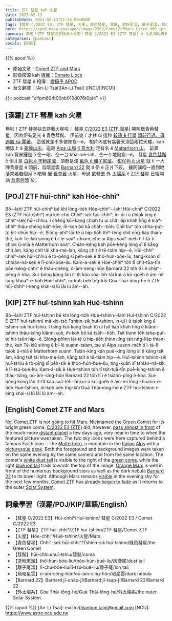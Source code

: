 ```yaml
---
title: ZTF 彗星 kah 火星
date: 2023-02-13
publishdate: 2023-02-13T11:45:00+0800
tags: [彗星 C/2022 E3, ZTF 彗星, 火星, 青色彗星, 彗鬚, 塗粉尾溜, 離子尾溜, 烏暗星雲, Barnard 22, 外太陽系]
hero: https://apod.nasa.gov/apod/image/2302/CometZtfMars_Lioce_960.jpg
summary: 無啦！ZTF 彗星袂去挵著火星啦！彗星 C/2022 E3 (ZTF 彗星) ê 小名嘛叫做青色彗星，因為伊有足光 ê 青色彗鬚。
categories: [podcast]
vocals: [阿錕]
---
```


{{% apod %}}

- 原始文章：[Comet ZTF and Mars](https://apod.nasa.gov/apod/ap230213.html)
- 影像來源 kah [版權][copyright]：[Donato Lioce](https://www.instagram.com/donamour_photography/)
- ZTF 彗星 ê 相簿：[投稿予 APOD](https://www.facebook.com/media/set/?set=a.172146088847310&type=3)
- 台文翻譯：[An-Li Tsai][An-Li Tsai] ([NCU][NCU])

{{< podcast "clfpm604t00nb010d076t0pi4" >}}

## [漢羅] ZTF 彗星 kah 火星
無啦！ZTF 彗星袂去挵著火星啦！
[彗星 C/2022 E3 (ZTF 彗星)][C/2022 E3 (ZTF)] 嘛叫做青色彗星，因為伊有足光 ê 青色彗鬚。
伊前幾工才拄 ùi 這粒 [較遠 ê 行星][distant planet] [頭前行過，毋過無 kā 閘著][pass almost in front]。
這張就差不多彼陣翕--ê。
相片內底有翕著天頂這兩粒天體，kah 地球上 ê [美麗山尖][picturesque peak]，這是 [Alps 山脈][Alps] [tī 意大利][Italian] 足有名 ê [Matterhorn 山][Matterhorn]。
前景 kah 背景攏是 tī 仝一暗、仝一台 kha-mé-lah、仝一个地點翕--ê。
彗星 [青色彗鬚][green coma] ê 倒爿是 [白色 ê 塗粉尾溜][white dust tail]，頂懸是淺 [藍色 ê 離子尾溜][blue ion tail]。
[柑仔色 ê 火星][Orange Mars] 就 tī 一大陣背景星 ê 頭前，烏暗星雲 [Barnard 22][Barnard 22] 就 tī 伊 ê 正爿下跤。
雖罔講咱一直到紲落來幾若個月 ê 暗暝 攏 [看會著][visible] 火星，毋過 欲轉去 外 [太陽系][Solar System] ê [ZTF 彗星][Comet ZTF] 已經開始 [愈來愈暗][already begun to fade] 矣。

## [POJ] ZTF hūi-chhiⁿ kah Hóe-chhiⁿ
Bô--lah! ZTF hūi-chhiⁿ bē khì lòng-tio̍h Hóe-chhiⁿ--lah!
Hūi-chhiⁿ C/2022 E3 (ZTF hūi-chhiⁿ) mā kiò-chò Chhiⁿ-sek hūi-chhiⁿ, in-ūi i ū chiok kng ê chhiⁿ-sek hūi-chhiu.
I chêng kúi-kang chiah tú ùi chit lia̍p khah hn̄g ê kiâⁿ-chhiⁿ thâu-chêng kiâⁿ-kòe, m̄-koh bô kā cha̍h--tio̍h.
Chit tiuⁿ to̍h chha-put-to hit-chūn hip--ê.
Siòng-phìⁿ lāi-té ū hip-tio̍h thiⁿ-téng chit nn̄g-lia̍p thian-thé, kah Tē-kiû siōng ê bí-lē soaⁿ-chiam, che sī Alps soaⁿ-me̍h tī I-tá-lī chiok ū-miâ ê Matterhorn soaⁿ.
Chiân-kéng kah pōe-kéng lóng sī tī kāng chi̍t àm, kāng chi̍t tâi kha-mé-lah, kāng chi̍t ê tē-tiám hip--ê.
Hūi-chhiⁿ chhiⁿ-sek hūi-chhiu ê tò-pêng sī pe̍h-sek ê thô͘-hún-bóe-liu, téng-koân sī chhián-nâ-sek ê lī-chú-bóe-liu.
Kam-á-sek ê Hóe-chhiⁿ to̍h tī chi̍t-tōa-tīn pōe-kéng-chhiⁿ ê thâu-chêng, o͘-àm-seng-hûn Barnard 22 to̍h tī i ê chiàⁿ-pêng ē-kha.
Sui-bóng kóng lán it-ti̍t kàu sòa-lo̍h-lâi kúi-ā kò-goe̍h ê àm-mî lóng khòaⁿ-ē-tio̍h Hóe-chhiⁿ, m̄-koh beh tńg-khì Gōa Thài-iông-hē ê ZTF hūi-chhiⁿ í-keng khai-sí lú lâi lú àm--ah.

## [KIP] ZTF huī-tshinn kah Hué-tshinn
Bô--lah! ZTF huī-tshinn bē khì lòng-tio̍h Hué-tshinn--lah!
Huī-tshinn C/2022 È (ZTF huī-tshinn) mā kiò-tsò Tshinn-sik huī-tshinn, in-uī i ū tsiok kng ê tshinn-sik huī-tshiu.
I tsîng kuí-kang tsiah tú uì tsit lia̍p khah hn̄g ê kiânn-tshinn thâu-tsîng kiânn-kuè, m̄-koh bô kā tsa̍h--tio̍h.
Tsit tiunn to̍h tsha-put-to hit-tsūn hip--ê.
Siòng-phìnn lāi-té ū hip-tio̍h thinn-tíng tsit nn̄g-lia̍p thian-thé, kah Tē-kiû siōng ê bí-lē suann-tsiam, tse sī Alps suann-me̍h tī I-tá-lī tsiok ū-miâ ê Matterhorn suann.
Tsiân-kíng kah puē-kíng lóng sī tī kāng tsi̍t àm, kāng tsi̍t tâi kha-mé-lah, kāng tsi̍t ê tē-tiám hip--ê.
Huī-tshinn tshinn-sik huī-tshiu ê tò-pîng sī pe̍h-sik ê thôo-hún-bué-liu, tíng-kuân sī tshián-nâ-sik ê lī-tsú-bué-liu.
Kam-á-sik ê Hué-tshinn to̍h tī tsi̍t-tuā-tīn puē-kíng-tshinn ê thâu-tsîng, oo-àm-sing-hûn Barnard 22 to̍h tī i ê tsiànn-pîng ē-kha.
Sui-bóng kóng lán it-ti̍t kàu suà-lo̍h-lâi kuí-ā kò-gue̍h ê àm-mî lóng khuànn-ē-tio̍h Hué-tshinn, m̄-koh beh tńg-khì Guā Thài-iông-hē ê ZTF huī-tshinn í-king khai-sí lú lâi lú àm--ah.

## [English] Comet ZTF and Mars

No, Comet ZTF is not going to hit Mars.
Nicknamed the Green Comet for its bright green coma, [C/2022 E3 (ZTF)][C/2022 E3 (ZTF)] did, however, [pass almost in front][pass almost in front] of the much-more [distant planet][distant planet] a few days ago, very near in time to when the featured picture was taken.
The two sky icons were here captured behind a famous Earth icon -- the [Matterhorn][Matterhorn], a mountain in the [Italian][Italian] [Alps][Alps] with a [picturesque peak][picturesque peak].
Both the foreground and background images were taken on the same evening by the same camera and from the same location.
The comet's [white dust tail][white dust tail] is visible to the right of the [green coma][green coma], while the light [blue ion tail][blue ion tail] trails towards the top of the image.
[Orange Mars][Orange Mars] is well in front of the numerous background stars as well as the dark nebula [Barnard 22][Barnard 22] to its lower right.
Although Mars remains [visible][visible] in the evening sky for the next few months, [Comet ZTF][Comet ZTF] has [already begun to fade][already begun to fade] as it returns to the outer [Solar System][Solar System].


## 詞彙學習（漢羅/POJ/KIP/華語/English）
- 【彗星 C/2022 E3】Hūi-chhiⁿ/Huī-tshinn/ 彗星 C/2022 E3 / Comet C/2022 E3
- 【ZTF 彗星】ZTF hūi-chhiⁿ/ZTF huī-tshinn/ZTF 彗星/Comet ZTF
- 【火星】Hóe-chhiⁿ/Hué-tshinn/火星/Mars
- 【青色彗星】Chhiⁿ-sek hūi-chhiⁿ/Tshinn-sik huī-tshinn/綠色彗星/the Green Comet
- 【彗鬚】hūi-chhiu/huī-tshiu/彗髮/coma
- 【塗粉尾溜】thô͘-hún-bóe-liu/thôo-hún-bué-liu/灰塵尾/dust tail
- 【離子尾溜】lī-chú-bóe-liu/lī-tsú-bué-liu/離子尾/ion tail
- 【烏暗星雲】o͘-àm-seng-hûn/oo-àm-sing-hûn/暗星雲/dark nebula
- 【Barnard 22】Barnard jī-cha̍p-jī/Barnard jī-tsa̍p-jī/Barnard 22/Barnard 22
- 【外太陽系】Gōa Thài-iông-hē/Guā Thài-iông-hē/外太陽系/the outer Solar System



{{% /apod %}}
[An-Li Tsai]: mailto:thianbun.taigi@gmail.com
[NCU]: https://www.astro.ncu.edu.tw

[copyright]: https://apod.nasa.gov/apod/fap/lib/about_apod.html#srapply
[License]: https://creativecommons.org/licenses/by/2.0/

[C/2022 E3 (ZTF)]:https://en.wikipedia.org/wiki/C/2022_E3_(ZTF)
[pass almost in front]:https://earthsky.org/astronomy-essentials/new-comet-might-get-bright-enough-for-binoculars/
[distant planet]:https://mars.nasa.gov/
[Matterhorn]:https://youtu.be/-W_nFlIAWFM
[Italian]:https://en.wikipedia.org/wiki/Italy
[Alps]:https://en.wikipedia.org/wiki/Alps
[picturesque peak]:https://apod.nasa.gov/apod/ap190124.html
[white dust tail]:https://astronomy.swin.edu.au/cosmos/C/cometary+dust+tail
[green coma]:https://www.nytimes.com/2022/01/07/science/why-comets-are-green.html
[blue ion tail]:http://www2.ess.ucla.edu/~jewitt/tail.html
[Orange Mars]:https://apod.nasa.gov/apod/ap180709.html
[Barnard 22]:https://cosmic-colors.com/nebulae/barnard-22/
[visible]:https://youtu.be/hcgj6KsR-fc
[Comet ZTF]:https://apod.nasa.gov/apod/ap230131.html
[already begun to fade]:https://i0.wp.com/mrfrs.org/wp-content/uploads/2018/09/MRFRS_SadCat.jpg?fit=1250%2C684&ssl=1
[Solar System]:https://solarsystem.nasa.gov/solar-system/our-solar-system/overview/
